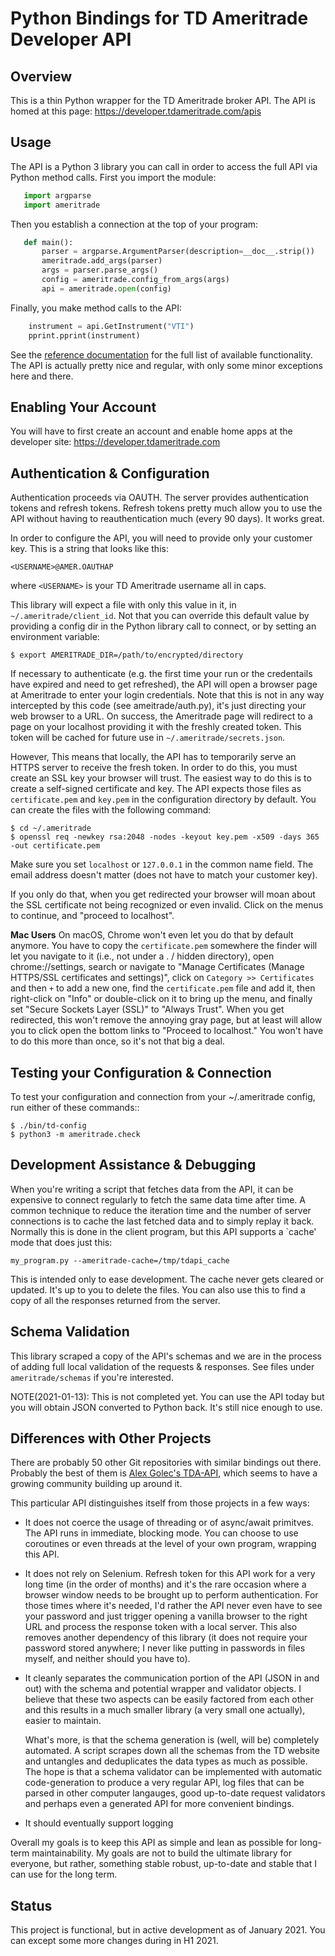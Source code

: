 # Python Bindings for TD Ameritrade Developer API

## Overview

This is a thin Python wrapper for the TD Ameritrade broker API. The API is
homed at this page:  https://developer.tdameritrade.com/apis

## Usage

The API is a Python 3 library you can call in order to access the full API via
Python method calls. First you import the module:
``` python
   import argparse  
   import ameritrade
```
Then you establish a connection at the top of your program:
```python
   def main():
       parser = argparse.ArgumentParser(description=__doc__.strip())
       ameritrade.add_args(parser)
       args = parser.parse_args()
       config = ameritrade.config_from_args(args)
       api = ameritrade.open(config)
```
Finally, you make method calls to the API:
```python
    instrument = api.GetInstrument("VTI")
    pprint.pprint(instrument)
```
See the [reference documentation](https://developer.tdameritrade.com/apis) for
the full list of available functionality. The API is actually pretty nice and
regular, with only some minor exceptions here and there.

## Enabling Your Account

You will have to first create an account and enable home apps at the developer
site: https://developer.tdameritrade.com

## Authentication & Configuration

Authentication proceeds via OAUTH. The server provides authentication tokens and
refresh tokens. Refresh tokens pretty much allow you to use the API without
having to reauthentication much (every 90 days). It works great.

In order to configure the API, you will need to provide only your customer key.
This is a string that looks like this:

    <USERNAME>@AMER.OAUTHAP

where `<USERNAME>` is your TD Ameritrade username all in caps.

This library will expect a file with only this value in it, in
`~/.ameritrade/client_id`. Not that you can override this default value by
providing a config dir in the Python library call to connect, or by setting an
environment variable:

    $ export AMERITRADE_DIR=/path/to/encrypted/directory

If necessary to authenticate (e.g. the first time your run or the credentails
have expired and need to get refreshed), the API will open a browser page at
Ameritrade to enter your login credentials. Note that this is not in any way
intercepted by this code (see ameitrade/auth.py), it's just directing your web
browser to a URL. On success, the Ameritrade page will redirect to a page on
your localhost providing it with the freshly created token. This token will be
cached for future use in `~/.ameritrade/secrets.json`.

However, This means that locally, the API has to temporarily serve an HTTPS
server to receive the fresh token. In order to do this, you must create an SSL
key your browser will trust. The easiest way to do this is to create a
self-signed certificate and key. The API expects those files as
`certificate.pem` and `key.pem` in the configuration directory by default. You
can create the files with the following command:

    $ cd ~/.ameritrade
    $ openssl req -newkey rsa:2048 -nodes -keyout key.pem -x509 -days 365 -out certificate.pem

Make sure you set `localhost` or `127.0.0.1` in the common name field. The email
address doesn't matter (does not have to match your customer key).

If you only do that, when you get redirected your browser will moan about the
SSL certificate not being recognized or even invalid. Click on the menus to
continue, and "proceed to localhost".

**Mac Users** On macOS, Chrome won't even let you do that by default anymore.
You have to copy the `certificate.pem` somewhere the finder will let you
navigate to it (i.e., not under a . / hidden directory), open chrome://settings,
search or navigate to "Manage Certificates (Manage HTTPS/SSL certificates and
settings)", click on `Category >> Certificates` and then `+` to add a new one,
find the `certificate.pem` file and add it, then right-click on "Info" or
double-click on it to bring up the menu, and finally set "Secure Sockets Layer
(SSL)" to "Always Trust". When you get redirected, this won't remove the
annoying gray page, but at least will allow you to click open the bottom links
to "Proceed to localhost." You won't have to do this more than once, so it's not
that big a deal.

## Testing your Configuration & Connection

To test your configuration and connection from your ~/.ameritrade config, run
either of these commands::

    $ ./bin/td-config
    $ python3 -m ameritrade.check

## Development Assistance & Debugging

When you're writing a script that fetches data from the API, it can be expensive
to connect regularly to fetch the same data time after time. A common technique
to reduce the iteration time and the number of server connections is to cache
the last fetched data and to simply replay it back. Normally this is done in the
client program, but this API supports a `cache' mode that does just this:

    my_program.py --ameritrade-cache=/tmp/tdapi_cache

This is intended only to ease development. The cache never gets cleared or
updated. It's up to you to delete the files. You can also use this to find a
copy of all the responses returned from the server.

## Schema Validation

This library scraped a copy of the API's schemas and we are in the process of
adding full local validation of the requests & responses. See files under
`ameritrade/schemas` if you're interested.

NOTE(2021-01-13): This is not completed yet. You can use the API today but you
will obtain JSON converted to Python back. It's still nice enough to use.

## Differences with Other Projects

There are probably 50 other Git repositories with similar bindings out there.
Probably the best of them is [Alex Golec's
TDA-API](https://github.com/alexgolec/tda-api), which seems to have a growing
community building up around it.

This particular API distinguishes itself from those projects in a few ways:

- It does not coerce the usage of threading or of async/await primitves. The API
  runs in immediate, blocking mode. You can choose to use coroutines or even
  threads at the level of your own program, wrapping this API.

- It does not rely on Selenium. Refresh token for this API work for a very long
  time (in the order of months) and it's the rare occasion where a browser
  window needs to be brought up to perform authentication. For those times where
  it's needed, I'd rather the API never even have to see your password and just
  trigger opening a vanilla browser to the right URL and process the response
  token with a local server. This also removes another dependency of this
  library (it does not require your password stored anywhere; I never like
  putting in passwords in files myself, and neither should you have to).

- It cleanly separates the communication portion of the API (JSON in and out)
  with the schema and potential wrapper and validator objects. I believe that
  these two aspects can be easily factored from each other and this results in a
  much smaller library (a very small one actually), easier to maintain.

  What's more, is that the schema generation is (well, will be) completely
  automated. A script scrapes down all the schemas from the TD website and
  untangles and deduplicates the data types as much as possible. The hope is
  that a schema validator can be implemented with automatic code-generation to
  produce a very regular API, log files that can be parsed in other computer
  langauges, good up-to-date request validators and perhaps even a generated API
  for more convenient bindings.

- It should eventually support logging

Overall my goals is to keep this API as simple and lean as possible for
long-term maintainability. My goals are not to build the ultimate library for
everyone, but rather, something stable robust, up-to-date and stable that I can
use for the long term.

## Status

This project is functional, but in active development as of January 2021.
You can except some more changes during in H1 2021.
